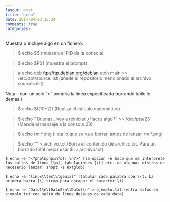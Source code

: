 ```yaml
---
layout: post
title: "echo"
date: 2014-04-03 15:34
comments: true
categories: 
---
```

Muestra o incluye algo en un fichero.

>$ echo $$   (muestra el PID de la consola)

>$ echo $PS1   (muestra el prompt)

>\# echo deb ftp://ftp.debian.org/debian etch main >> /etc/apt/source.list  (añade el repositorio mencionado al archivo sources.list) 

Nota.- con un solo “>” pondria la linea especificada borrando todo lo demas.)

>$ echo $((10*2)) (Realiza el cálculo matemático)

>$ echo “ Buenas.. voy a reiniciar ¿Haces algo?” >> /dev/pts/23 (Manda el mensaje a la consola 23)

>$ echo rm *.png (lista lo que se va a borrar, antes de lanzar rm *.png)

>$ echo "" > archivo.txt (Borra el contenido de archivo.txt. Para un borrado total mejor usar $ :> archivo.txt)

	$ echo -e "<?php\nphpinfo();\n?>" (la opción -e hace que se interprete los saltos de linea [\n], tabulaciones [\t] etc. en algunas distros es necesario lanzar: shopt -s extglob)

	$ echo -e "linux\\tes\\tgenial" (tabular cada palabra con \\t. La primera barra [\] sirva para escapar el caracter \t)

	$ echo -e "Dato1\n\tDato2\n\tDato3\n" > ejemplo.txt (entra datos en ejemplo.txt con salto de linea despues de cada dato)

